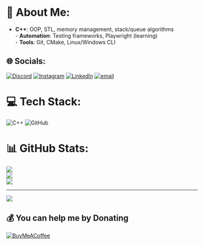 # 💫 About Me:
- **C++**: OOP, STL, memory management, stack/queue algorithms  <br>- **Automation**: Testing frameworks, Playwright (learning)  <br>- **Tools**: Git, CMake, Linux/Windows CLI  


## 🌐 Socials:
[![Discord](https://img.shields.io/badge/Discord-%237289DA.svg?logo=discord&logoColor=white)](https://discord.gg/1) [![Instagram](https://img.shields.io/badge/Instagram-%23E4405F.svg?logo=Instagram&logoColor=white)](https://instagram.com/2) [![LinkedIn](https://img.shields.io/badge/LinkedIn-%230077B5.svg?logo=linkedin&logoColor=white)](https://linkedin.com/in/3) [![email](https://img.shields.io/badge/Email-D14836?logo=gmail&logoColor=white)](mailto:4) 

# 💻 Tech Stack:
![C++](https://img.shields.io/badge/c++-%2300599C.svg?style=for-the-badge&logo=c%2B%2B&logoColor=white) ![GitHub](https://img.shields.io/badge/github-%23121011.svg?style=for-the-badge&logo=github&logoColor=white)
# 📊 GitHub Stats:
![](https://github-readme-stats.vercel.app/api?username=1wintab&theme=dark&hide_border=false&include_all_commits=true&count_private=true)<br/>
![](https://nirzak-streak-stats.vercel.app/?user=1wintab&theme=dark&hide_border=false)<br/>
![](https://github-readme-stats.vercel.app/api/top-langs/?username=1wintab&theme=dark&hide_border=false&include_all_commits=true&count_private=true&layout=compact)

---
[![](https://visitcount.itsvg.in/api?id=1wintab&icon=0&color=0)](https://visitcount.itsvg.in)

  ## 💰 You can help me by Donating
  [![BuyMeACoffee](https://img.shields.io/badge/Buy%20Me%20a%20Coffee-ffdd00?style=for-the-badge&logo=buy-me-a-coffee&logoColor=black)](https://buymeacoffee.com//) 

  
<!-- Proudly created with GPRM ( https://gprm.itsvg.in ) -->
